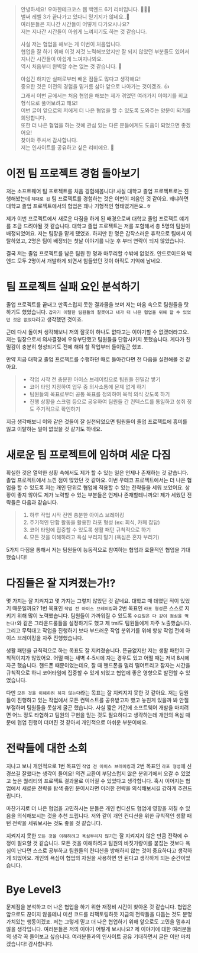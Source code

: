 
> 안녕하세요! 우아한테크코스 웹 백엔드 6기 리비입니다. 🙇🏻‍♂️  
> 벌써 레벨 3가 끝나가고 있다니 믿기지가 않네요..🥲  
> 여러분들은 지나간 시간들이 어떻게 다가오시나요?  
> 저는 지나간 시간들이 아쉽게 느껴지기도 하는 것 같습니다.  
> 
> 사실 저는 협업을 해보는 게 이번이 처음입니다.  
> 협업을 잘 하기 위해 이것 저것 노력해보았지만 잘 되지 않았던 부분들도 있어서 지나간 시간들이 아쉽게 느껴지나봐요.  
> 역시 처음부터 완벽할 수는 없는 것 같습니다. 🤔  
>
> 아쉽긴 하지만 실패로부터 배운 점들도 많다고 생각해요!  
> 중요한 것은 이전의 경험을 밑거름 삼아 앞으로 나아가는 것이겠죠. 👍  
> 그래서 이번 글에서는 처음 협업을 해보는 제가 겪었던 여러가지 이야기를 회고 형식으로 풀어보려고 해요!  
> 이번 글이 앞으로의 저에게 더 나은 협업을 할 수 있도록 도와주는 양분이 되기를 희망합니다.  
> 또한 더 나은 협업을 하는 것에 관심 있는 다른 분들에게도 도움이 되었으면 좋겠어요!  
> 찾아와 주셔서 감사합니다.  
> 저는 인사이트를 공유하고 싶은 리비에요. 🙌  

  

  

# 이전 팀 프로젝트 경험 돌아보기
저는 소프트웨어 팀 프로젝트를 처음 경험해봅니다! 사실 대학교 졸업 프로젝트로는 진행해봤는데 `제대로 된` 팀 프로젝트를 경험하는 것은 이번이 처음인 것 같아요. 왜냐하면 대학교 졸업 프로젝트에서의 협업은 꽤나 기형적인 형태였거든요..ㅎ

제가 이번 프로젝트에서 새로운 다짐을 하게 된 배경으로써 대학교 졸업 프로젝트 얘기를 조금 드려야될 것 같습니다. 대학교 졸업 프로젝트는 저를 포함해서 총 5명의 팀원이 배정되었어요. 저는 팀장을 맡게 됐었죠. 하지만 한 명은 갑작스러운 휴학으로 팀에서 이탈하였고, 2명은 팀이 배정되는 첫날 이야기를 나눈 후 부터 연락이 되지 않았습니다.

결국 저는 졸업 프로젝트를 남은 팀원 한 명과 마무리할 수밖에 없었죠.
안드로이드와 백엔드 모두 2명이서 개발하게 되면서 힘들었던 것이 아직도 기억에 남네요.

# 팀 프로젝트 실패 요인 분석하기
졸업 프로젝트를 끝내고 만족스럽지 못한 결과물을 보며 저는 마음 속으로 팀원들을 탓하기도 했었습니다.  `갑자기 이탈한 팀원들의 잘못이고 내가 더 나은 협업을 위해 할 수 있었던 것은 없었다`라고 생각했던 것이죠.

근데 다시 돌이켜 생각해보니 저의 잘못이 하나도 없다고는 이야기할 수 없겠더라고요. 저는 팀장으로서 의사결정에 우유부단했고 팀원들을 단합시키지 못했습니다. 게다가 친밀감이 충분히 형성되기도 전에 해야 할 작업부터 들이밀곤 했죠.

만약 지금 대학교 졸업 프로젝트를 수행하던 때로 돌아간다면 전 다음을 실천해볼 것 같아요.
> - 작업 시작 전 충분한 아이스 브레이킹으로 팀원들 친밀감 쌓기
> - 코어 타임 지정하여 업무 중 의사소통에 문제 없게 하기
> - 팀원들의 목표로부터 공통 목표를 정의하여 목적 의식 갖도록 하기
> - 진행 상황을 스크럼 등으로 공유하여 팀원들 간 컨텍스트를 통일하고 성취 정도 주기적으로 확인하기

지금 생각해보니 이와 같은 것들이 잘 실천되었으면 팀원들이 졸업 프로젝트에 흥미를 잃고 이탈하는 일이 없었을 것 같기도 하네요.

# 새로운 팀 프로젝트에 임하며 세운 다짐
확실한 것은 열악한 상황 속에서도 제가 할 수 있는 일은 언제나 존재하는 것 같습니다. 졸업 프로젝트에서 느낀 점이 많았던 것 같아요. 이번 우테코 프로젝트에서는 더 나은 협업을 할 수 있도록 저는 개인 단위로 협업에 적용할 수 있는 전략들을 세워 보았어요. 상황이 좋지 않아도 제가 노력할 수 있는 부분들은 언제나 존재할테니까요! 제가 세웠던 전략들은 다음과 같습니다.
> 1. 하루 작업 시작 전엔 충분한 아이스 브레이킹
> 2. 주기적인 단합 활동을 활용한 라포 형성 (ex: 회식, 카페 잡담)
> 3. 코어 타임에 집중할 수 있도록 생활 패턴 규칙적으로 하기
> 4. 모든 것을 이해하려고 욕심 부리지 말기 (욕심은 혼자 부리기)

5가지 다짐을 통해서 저는 팀원들이 능동적으로 참여하는 협업과 효율적인 협업을 기대했습니다!


# 다짐들은 잘 지켜졌는가!?
몇 가지는 잘 지켜지고 몇 가지는 그렇지 않았던 것 같네요. 대학교 때 데였던 적이 있었기 때문일까요? 1번 목표인 `작업 전 아이스 브레이킹`과 2번 목표인 `라포 형성`은 스스로 지키기 위해 많이 노력했습니다. 팀원들이 가까워질 수 있도록 `수요일은 다 같이 점심을 먹는다!`와 같은 그라운드룰들을 설정하기도 했고 제 tmi도 팀원들에게 자주 노출했습니다. 그리고 무턱대고 작업을 진행하기 보다 부드러운 작업 분위기를 위해 항상 작업 전에 아이스 브레이킹을 자주 진행했습니다. 

생활 패턴을 규칙적으로 하는 목표도 잘 지켜졌습니다. 뜬금없지만 저는 생활 패턴이 규칙적이지가 않았어요. 어떨 때는 새벽 4-5시에 자는 경우도 있고 어떨 때는 저녁 8시에 자곤 했습니다. 핸드폰 때문이었는데요, 잘 때 핸드폰을 멀리 떨어트리고 잠자는 시간을 규칙적으로 하니 코어타임에 집중할 수 있게 되었고 협업에 좋은 영향으로 발전할 수 있었습니다.

다만 `모든 것을 이해하려 하지 않는다`라는 목표는 잘 지켜지지 못한 것 같아요. 저는 팀원들이 진행하고 있는 작업에서 모든 컨텍스트를 공유받고자 했고 놓친게 있을까 봐 안절부절하며 팀원들을 못살게 굴곤 했습니다. 사실 짧은 기간에 소프트웨어 개발을 마치려면 어느 정도 타협하고 팀원의 구현을 믿는 것도 필요하다고 생각하는데 개인의 욕심 때문에 협업 진행이 더뎌진 것 같아서 개인적으로 아쉬운 부분이에요.

# 전략들에 대한 소회
지나고 보니 개인적으로 1번 목표인 `작업 전 아이스 브레이킹`과 2번 목표인 `라포 형성`에 신경쓰길 잘했다는 생각이 들어요! 의견 교환이 부담스럽지 않은 분위기에서 오갈 수 있었고 높은 퀄리티의 프로젝트 결과물로 이어질 수 있었다고 생각합니다. 혹시 이어지는 협업에서 새로운 전략을 탐색 중인 분이시라면 이러한 전략을 의식해보시길 강하게 추천드립니다.  

마찬가지로 더 나은 협업을 고민하시는 분들은 개인 컨디션도 협업에 영향을 끼칠 수 있음을 의식해보시는 것을 추천 드립니다. 저와 같이 개인 컨디션을 위한 규칙적인 생활 패턴 전략을 세워보시는 것도 좋을 것 같습니다.

지켜지지 못한 `모든 것을 이해하려고 욕심부리지 않기`는 잘 지켜지지 않은 만큼 전략에 수정이 필요할 것 같습니다. 모든 것을 이해하려고 팀원의 바짓가랑이를 붙잡는 것보다 욕심이 난다면 스스로 공부하고 팀원들의 컨디션을 방해하지 않는 것이 중요하다고 생각하게 되었어요. 개인의 욕심이 협업의 자원을 사용하면 안 된다고 생각하게 되는 순간이었습니다.

# Bye Level3
문제점을 분석하고 더 나은 협업을 하기 위한 재정비 시간이 찾아온 것 같습니다. 협업은 앞으로도 끊이지 않을테니 미션 코드를 리팩토링하듯 지금의 전략들을 다듬는 것도 분명 가치있는 행동이겠죠. 저는 그렇게 믿고 더 나은 협업하기 위해 앞으로도 고민을 멈추지 않을 생각입니다. 여러분들은 저의 이야기 어떻게 보시나요? 제 이야기에 대한 여러분들의 생각 꼭 들어보고 싶습니다. 여러분들과의 인사이트 공유 기대하면서 글은 이만 마치겠습니다! 감사합니다. 
